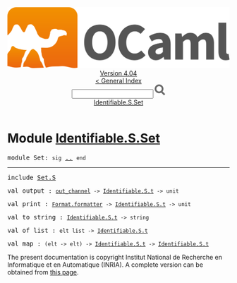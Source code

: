<!-- ((! set title API !)) ((! set documentation !)) ((! set api !)) ((! set nobreadcrumb !)) -->
<div class="api"><header><nav class="toc brand"><a class="brand" href="https://ocaml.org/"><img src="colour-logo-gray.svg" class="svg" alt="OCaml"></a></nav><nav class="toc"><div class="toc_version"><a href="/docs" id="version-select">Version 4.04</a></div><a href="index.html">&lt; General Index</a><div class="api_search"><input type="text" name="apisearch" id="api_search" oninput="mySearch(false);" onkeypress="this.oninput();" onclick="this.oninput();" onpaste="this.oninput();">
<img src="search_icon.svg" alt="Search" class="svg" onclick="mySearch(false)"></div>
<div id="search_results"></div><div class="toc_title"><a href="#top">Identifiable.S.Set</a></div><ul></ul></nav></header>

<h1>Module <a href="type_Identifiable.S.Set.html">Identifiable.S.Set</a></h1>

<pre><span class="keyword">module</span> Set: <code class="code"><span class="keyword">sig</span></code> <a href="Identifiable.S.Set.html">..</a> <code class="code"><span class="keyword">end</span></code></pre><hr width="100%">

<pre><span class="keyword">include</span> <a href="Set.S.html">Set.S</a></pre>

<pre><span id="VALoutput"><span class="keyword">val</span> output</span> : <code class="type"><a href="Pervasives.html#TYPEout_channel">out_channel</a> -&gt; <a href="Identifiable.S.html#TYPEt">Identifiable.S.t</a> -&gt; unit</code></pre>
<pre><span id="VALprint"><span class="keyword">val</span> print</span> : <code class="type"><a href="Format.html#TYPEformatter">Format.formatter</a> -&gt; <a href="Identifiable.S.html#TYPEt">Identifiable.S.t</a> -&gt; unit</code></pre>
<pre><span id="VALto_string"><span class="keyword">val</span> to_string</span> : <code class="type"><a href="Identifiable.S.html#TYPEt">Identifiable.S.t</a> -&gt; string</code></pre>
<pre><span id="VALof_list"><span class="keyword">val</span> of_list</span> : <code class="type">elt list -&gt; <a href="Identifiable.S.html#TYPEt">Identifiable.S.t</a></code></pre>
<pre><span id="VALmap"><span class="keyword">val</span> map</span> : <code class="type">(elt -&gt; elt) -&gt; <a href="Identifiable.S.html#TYPEt">Identifiable.S.t</a> -&gt; <a href="Identifiable.S.html#TYPEt">Identifiable.S.t</a></code></pre><div class="copyright">The present documentation is copyright Institut National de Recherche en Informatique et en Automatique (INRIA). A complete version can be obtained from <a href="http://caml.inria.fr/pub/docs/manual-ocaml/">this page</a>.</div></div>